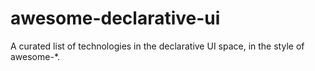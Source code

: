 # awesome-declarative-ui
A curated list of technologies in the declarative UI space, in the style of awesome-*.
